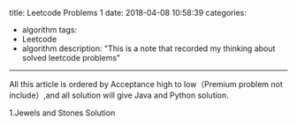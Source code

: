 title: Leetcode Problems 1
date: 2018-04-08 10:58:39
categories:
- algorithm
tags:
- Leetcode
- algorithm
description: "This is a note that recorded my thinking about solved leetcode problems"
---
All this article is ordered by Acceptance high to low（Premium problem not include）,and all solution will give Java and Python solution.

1.Jewels and Stones Solution
